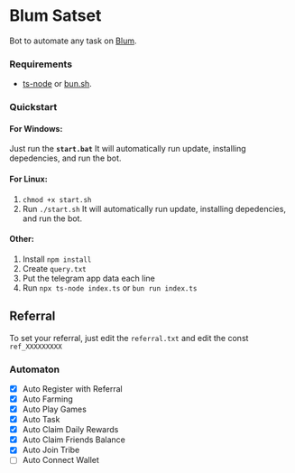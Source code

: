 # Blum Satset

Bot to automate any task on [Blum](https://t.me/BlumCryptoBot).

### Requirements

- [ts-node](https://typestrong.org/ts-node/) or [bun.sh](https://bun.sh/).

### Quickstart

#### For Windows:

Just run the **`start.bat`**
It will automatically run update, installing depedencies, and run the bot.

#### For Linux:

1. `chmod +x start.sh`
2. Run `./start.sh`
   It will automatically run update, installing depedencies, and run the bot.

#### Other:

1. Install `npm install`
2. Create `query.txt`
3. Put the telegram app data each line
4. Run `npx ts-node index.ts` or `bun run index.ts`

## Referral

To set your referral, just edit the `referral.txt` and edit the const `ref_XXXXXXXXX`

### Automaton

- [x] Auto Register with Referral
- [x] Auto Farming
- [x] Auto Play Games
- [x] Auto Task
- [x] Auto Claim Daily Rewards
- [x] Auto Claim Friends Balance
- [x] Auto Join Tribe
- [ ] Auto Connect Wallet

